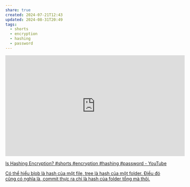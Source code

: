 ```yaml
---
share: true
created: 2024-07-21T12:43
updated: 2024-08-31T20:49
tags:
  - shorts
  - encryption
  - hashing
  - password
---
```

<iframe width="560" height="315" src="https://www.youtube.com/embed/vOmBRzAgH8I?si=ePfmqIfm8shD6HU_" title="YouTube video player" frameborder="0" allow="accelerometer; autoplay; clipboard-write; encrypted-media; gyroscope; picture-in-picture; web-share" referrerpolicy="strict-origin-when-cross-origin" allowfullscreen></iframe>

[Is Hashing Encryption? #shorts #encryption #hashing #password - YouTube](https://youtube.com/shorts/4FsmgvUomVc?si=urQBnmlBrWVX1U6S)


[Có thể hiểu blob là hash của một file, tree là hash của một folder. Điều đó cũng có nghĩa là, commit thực ra chỉ là hash của folder tổng mà thôi.](./C%C3%B3%20th%E1%BB%83%20hi%E1%BB%83u%20blob%20l%C3%A0%20hash%20c%E1%BB%A7a%20m%E1%BB%99t%20file,%20tree%20l%C3%A0%20hash%20c%E1%BB%A7a%20m%E1%BB%99t%20folder,%20c%C3%B2n%20commit%20th%E1%BB%B1c%20ra%20ch%E1%BB%89%20l%C3%A0%20hash%20c%E1%BB%A7a%20folder%20t%E1%BB%95ng.md) 